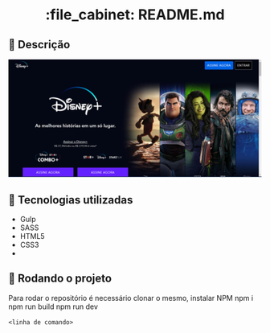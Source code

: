 <h1 align="center">:file_cabinet: README.md</h1>

## :memo: Descrição
<p>
  <img alt="Disney+ Clone" src=".github/disney+.png"/>
</p>

## :wrench: Tecnologias utilizadas
* Gulp
* SASS
* HTML5
* CSS3
* 

## :rocket: Rodando o projeto
Para rodar o repositório é necessário clonar o mesmo, instalar NPM
npm i
npm run build
npm run dev

```
<linha de comando>
```
